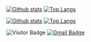 [![Github stats](https://github-readme-stats-hoothin.vercel.app/api?username=hoothin&hide_border=true#gh-light-mode-only)](https://github.com/hoothin#gh-light-mode-only)
[![Top Langs](https://github-readme-stats-hoothin.vercel.app/api/top-langs/?username=hoothin&hide_border=true#gh-light-mode-only)](https://github.com/hoothin#gh-light-mode-only)

[![Github stats](https://github-readme-stats-hoothin.vercel.app/api?username=hoothin&hide_border=true&theme=github_dark&show_icons=true#gh-dark-mode-only)](https://github.com/hoothin#gh-dark-mode-only)
[![Top Langs](https://github-readme-stats-hoothin.vercel.app/api/top-langs/?username=hoothin&hide_border=true&theme=github_dark#gh-dark-mode-only)](https://github.com/hoothin#gh-dark-mode-only)

![Visitor Badge](https://visitor-badge.laobi.icu/badge?page_id=hoothin)
[![Gmail Badge](https://img.shields.io/badge/-Gmail-red?style=flat&logo=Gmail&logoColor=white)](mailto:rixixi@gmail.com)

